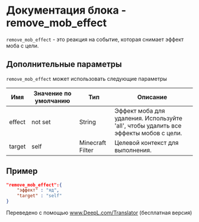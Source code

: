 # Документация блока - remove_mob_effect

`remove_mob_effect` - это реакция на событие, которая снимает эффект моба с цели.

## Дополнительные параметры

`remove_mob_effect` может использовать следующие параметры

| Имя    | Значение по умолчанию | Тип              | Описание                                                                             |
|--------|-----------------------|------------------|--------------------------------------------------------------------------------------|
| effect | not set               | String           | Эффект моба для удаления. Используйте 'all', чтобы удалить все эффекты мобов с цели. |
| target | self                  | Minecraft Filter | Целевой контекст для выполнения.                                                     |

## Пример

``` json
"remove_mob_effect":{
    "эффект" : "яд",
    "target" : "self"
}
```


Переведено с помощью www.DeepL.com/Translator (бесплатная версия)